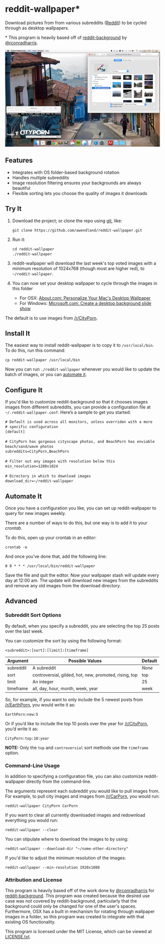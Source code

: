 reddit-wallpaper*
=================

Download pictures from from various subreddits ([Reddit](https://reddit.com)) to be cycled through as desktop wallpapers.

\* This program is heavily based off of [reddit-background](https://github.com/rconradharris/reddit-background) by [@rconradharris](https://github.com/rconradharris).

![Screenshot](screenshot.jpg?raw=true)

Features
--------

- Integrates with OS folder-based background rotation
- Handles multiple subreddits
- Image resolution filtering ensures your backgrounds are always beautiful
- Flexible sorting lets you choose the quality of images it downloads

Try It
------

1.  Download the project; or clone the repo using [git](http://git-scm.com/), like:

        git clone https://github.com/awendland/reddit-wallpaper.git

2.  Run it:

        cd reddit-wallpaper
        ./reddit-wallpaper

3.  reddit-wallpaper will download the last week's top voted images with a minimum resolution of 1024x768 (though most are higher red), to `~/reddit-wallpaper`.

4.  You can now set your desktop wallpaper to cycle through the images in this folder

    * For OSX: [About.com: Personalize Your Mac's Desktop Wallpaper](http://macs.about.com/od/switchersnewusers/qt/wallpaper.htm)
    * For Windows: [Microsoft.com: Create a desktop background slide show](http://windows.microsoft.com/en-us/windows7/create-a-desktop-background-slide-show)

The default is to use images from [/r/CityPorn](https://reddit.com/r/CityPorn).

Install It
----------

The easiest way to install reddit-wallpaper is to copy it to
`/usr/local/bin`. To do this, run this command:

    cp reddit-wallpaper /usr/local/bin

Now you can run `./reddit-wallpaper` whenever you would like to update the batch of images, or you can [automate it](#automate-it).

Configure It
------------

If you'd like to customize reddit-background so that it chooses images images from different subreddits, you can provide a configuration file at `~/.reddit-wallpaper.conf`. Here’s a sample to get you started:

    # Default is used across all monitors, unless overriden with a more
    # specific configuration
    [default]

    # CityPorn has gorgeous cityscape photos, and BeachPorn has enviable beach/sand/wave photos
    subreddits=CityPorn,BeachPorn

    # Filter out any images with resolution below this
    min_resolution=1280x1024

    # Directory in which to download images
    download_dir=~/reddit-wallpaper

Automate It
-----------

Once you have a configuration you like, you can set up reddit-wallpaper to query for new images weekly.

There are a number of ways to do this, but one way is to add it to your *crontab*.

To do this, open up your crontab in an editor:

    crontab -e

And once you’ve done that, add the following line:

    0 0 * * * /usr/local/bin/reddit-wallpaper

Save the file and quit the editor. Now your wallpaper stash will update every day at 12:00 am. The update will download new images from the subreddits and remove any old images from the download directory.

Advanced
--------

### Subreddit Sort Options

By default, when you specify a subreddit, you are selecting the top 25 posts over the last week.

You can customize the sort by using the following format:

    <subreddit>:[sort]:[limit]:[timeframe]

| Argument  | Possible Values                                        | Default |
|-----------|--------------------------------------------------------|---------|
| subreddit | A subreddit                                            | *None*  |
| sort      | controversial, gilded, hot, new, promoted, rising, top | top     |
| limit     | An integer                                             | 25      |
| timeframe | all, day, hour, month, week, year                      | week    |

So, for example, if you want to only include the 5 newest posts from [/r/EarthPorn](https://reddit.com/r/EarthPorn), you would write it as:

    EarthPorn:new:5

Or if you’d like to include the top 10 posts over the year for [/r/CityPorn](https://reddit.com/r/CityPorn), you’d write it as:

    CityPorn:top:10:year

**NOTE:** Only the `top` and `controversial` sort methods use the `timeframe` option.

### Command-Line Usage

In addition to specifying a configuration file, you can also customize reddit-wallpaper directly from the command-line.

The arguments represent each subreddit you would like to pull images from. For example, to pull city images and images from [/r/CarPorn](https://reddit.com/r/CarPorn), you would run:

    reddit-wallpaper CityPorn CarPorn

If you want to clear all currently downloaded images and redownload everything you would run:

    reddit-wallpaper --clear

You can stipulate where to download the images to by using:

    reddit-wallpaper --download-dir "~/some-other-directory"

If you'd like to adjust the minimum resolution of the images:

    reddit-wallpaper --min-resolution 1920x1080

### Attribution and License

This program is heavily based off of the work done by [@rconradharris](https://github.com/rconradharris) for [reddit-background](https://github.com/rconradharris/reddit-background). This program was created because the desired use case was not covered by reddit-background, particularly that the background could only be changed for one of the user's spaces. Furthermore, OSX has a built in mechanism for rotating through wallpaper images in a folder, so this program was created to integrate with that existing OS functionality.

This program is licensed under the MIT License, which can be viewed at [LICENSE.txt](LICENSE.txt?raw=true).